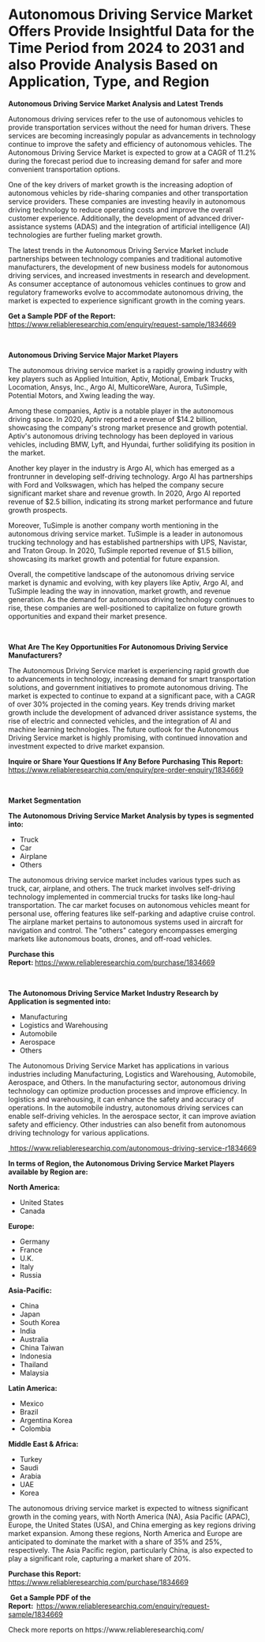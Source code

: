 <p><h1>Autonomous Driving Service Market Offers Provide Insightful Data for the Time Period from 2024 to 2031 and also Provide Analysis Based on Application, Type, and Region</h1></p><p><strong>Autonomous Driving Service Market Analysis and Latest Trends</strong></p>
<p><p>Autonomous driving services refer to the use of autonomous vehicles to provide transportation services without the need for human drivers. These services are becoming increasingly popular as advancements in technology continue to improve the safety and efficiency of autonomous vehicles. The Autonomous Driving Service Market is expected to grow at a CAGR of 11.2% during the forecast period due to increasing demand for safer and more convenient transportation options.</p><p>One of the key drivers of market growth is the increasing adoption of autonomous vehicles by ride-sharing companies and other transportation service providers. These companies are investing heavily in autonomous driving technology to reduce operating costs and improve the overall customer experience. Additionally, the development of advanced driver-assistance systems (ADAS) and the integration of artificial intelligence (AI) technologies are further fueling market growth.</p><p>The latest trends in the Autonomous Driving Service Market include partnerships between technology companies and traditional automotive manufacturers, the development of new business models for autonomous driving services, and increased investments in research and development. As consumer acceptance of autonomous vehicles continues to grow and regulatory frameworks evolve to accommodate autonomous driving, the market is expected to experience significant growth in the coming years.</p></p>
<p><strong>Get a Sample PDF of the Report:&nbsp;</strong> <a href="https://www.reliableresearchiq.com/enquiry/request-sample/1834669">https://www.reliableresearchiq.com/enquiry/request-sample/1834669</a></p>
<p>&nbsp;</p>
<p><strong>Autonomous Driving Service Major Market Players</strong></p>
<p><p>The autonomous driving service market is a rapidly growing industry with key players such as Applied Intuition, Aptiv, Motional, Embark Trucks, Locomation, Ansys, Inc., Argo AI, MulticoreWare, Aurora, TuSimple, Potential Motors, and Xwing leading the way. </p><p>Among these companies, Aptiv is a notable player in the autonomous driving space. In 2020, Aptiv reported a revenue of $14.2 billion, showcasing the company's strong market presence and growth potential. Aptiv's autonomous driving technology has been deployed in various vehicles, including BMW, Lyft, and Hyundai, further solidifying its position in the market.</p><p>Another key player in the industry is Argo AI, which has emerged as a frontrunner in developing self-driving technology. Argo AI has partnerships with Ford and Volkswagen, which has helped the company secure significant market share and revenue growth. In 2020, Argo AI reported revenue of $2.5 billion, indicating its strong market performance and future growth prospects.</p><p>Moreover, TuSimple is another company worth mentioning in the autonomous driving service market. TuSimple is a leader in autonomous trucking technology and has established partnerships with UPS, Navistar, and Traton Group. In 2020, TuSimple reported revenue of $1.5 billion, showcasing its market growth and potential for future expansion.</p><p>Overall, the competitive landscape of the autonomous driving service market is dynamic and evolving, with key players like Aptiv, Argo AI, and TuSimple leading the way in innovation, market growth, and revenue generation. As the demand for autonomous driving technology continues to rise, these companies are well-positioned to capitalize on future growth opportunities and expand their market presence.</p></p>
<p>&nbsp;</p>
<p><strong>What Are The Key Opportunities For Autonomous Driving Service Manufacturers?</strong></p>
<p><p>The Autonomous Driving Service market is experiencing rapid growth due to advancements in technology, increasing demand for smart transportation solutions, and government initiatives to promote autonomous driving. The market is expected to continue to expand at a significant pace, with a CAGR of over 30% projected in the coming years. Key trends driving market growth include the development of advanced driver assistance systems, the rise of electric and connected vehicles, and the integration of AI and machine learning technologies. The future outlook for the Autonomous Driving Service market is highly promising, with continued innovation and investment expected to drive market expansion.</p></p>
<p><strong>Inquire or Share Your Questions If Any Before Purchasing This Report:</strong> <a href="https://www.reliableresearchiq.com/enquiry/pre-order-enquiry/1834669">https://www.reliableresearchiq.com/enquiry/pre-order-enquiry/1834669</a></p>
<p>&nbsp;</p>
<p><strong>Market Segmentation</strong></p>
<p><strong>The Autonomous Driving Service Market Analysis by types is segmented into:</strong></p>
<p><ul><li>Truck</li><li>Car</li><li>Airplane</li><li>Others</li></ul></p>
<p><p>The autonomous driving service market includes various types such as truck, car, airplane, and others. The truck market involves self-driving technology implemented in commercial trucks for tasks like long-haul transportation. The car market focuses on autonomous vehicles meant for personal use, offering features like self-parking and adaptive cruise control. The airplane market pertains to autonomous systems used in aircraft for navigation and control. The "others" category encompasses emerging markets like autonomous boats, drones, and off-road vehicles.</p></p>
<p><strong>Purchase this Report:&nbsp;</strong><a href="https://www.reliableresearchiq.com/purchase/1834669">https://www.reliableresearchiq.com/purchase/1834669</a></p>
<p>&nbsp;</p>
<p><strong>The Autonomous Driving Service Market Industry Research by Application is segmented into:</strong></p>
<p><ul><li>Manufacturing</li><li>Logistics and Warehousing</li><li>Automobile</li><li>Aerospace</li><li>Others</li></ul></p>
<p><p>The Autonomous Driving Service Market has applications in various industries including Manufacturing, Logistics and Warehousing, Automobile, Aerospace, and Others. In the manufacturing sector, autonomous driving technology can optimize production processes and improve efficiency. In logistics and warehousing, it can enhance the safety and accuracy of operations. In the automobile industry, autonomous driving services can enable self-driving vehicles. In the aerospace sector, it can improve aviation safety and efficiency. Other industries can also benefit from autonomous driving technology for various applications.</p></p>
<p><a href="https://www.reliableresearchiq.com/autonomous-driving-service-r1834669">&nbsp;https://www.reliableresearchiq.com/autonomous-driving-service-r1834669</a></p>
<p><strong>In terms of Region, the Autonomous Driving Service Market Players available by Region are:</strong></p>
<p>
    <p> <strong> North America: </strong>
        <ul>
            <li>United States</li>
            <li>Canada</li>
        </ul>
        </p> 
    <p> <strong> Europe: </strong>
        <ul>
            <li>Germany</li>
            <li>France</li>
            <li>U.K.</li>
            <li>Italy</li>
            <li>Russia</li>
        </ul>
        </p> 
    <p> <strong> Asia-Pacific: </strong>
        <ul>
            <li>China</li>
            <li>Japan</li>
            <li>South Korea</li>
            <li>India</li>
            <li>Australia</li>
            <li>China Taiwan</li>
            <li>Indonesia</li>
            <li>Thailand</li>
            <li>Malaysia</li>
        </ul>
        </p> 
    <p> <strong> Latin America: </strong>
        <ul>
            <li>Mexico</li>
            <li>Brazil</li>
            <li>Argentina Korea</li>
            <li>Colombia</li>
        </ul>
        </p> 
    <p> <strong> Middle East & Africa: </strong>
        <ul>
            <li>Turkey</li>
            <li>Saudi</li>
            <li>Arabia</li>
            <li>UAE</li>
            <li>Korea</li>
        </ul>
    </p>
    </p>
<p><p>The autonomous driving service market is expected to witness significant growth in the coming years, with North America (NA), Asia Pacific (APAC), Europe, the United States (USA), and China emerging as key regions driving market expansion. Among these regions, North America and Europe are anticipated to dominate the market with a share of 35% and 25%, respectively. The Asia Pacific region, particularly China, is also expected to play a significant role, capturing a market share of 20%.</p></p>
<p><strong>Purchase this Report: </strong><a href="https://www.reliableresearchiq.com/purchase/1834669">https://www.reliableresearchiq.com/purchase/1834669</a></p>
<p>&nbsp;<strong>Get a Sample PDF of the Report:&nbsp;&nbsp;</strong><a href="https://www.reliableresearchiq.com/enquiry/request-sample/1834669">https://www.reliableresearchiq.com/enquiry/request-sample/1834669</a></p>
<p><strong></strong></p>
<p>Check more reports on https://www.reliableresearchiq.com/</p>
